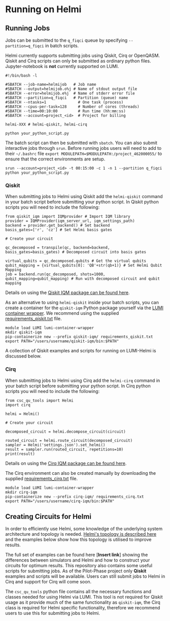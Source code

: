 # Running on Helmi

## Running Jobs

Jobs can be submitted to the `q_fiqci` queue by specifying `--partition=q_fiqci` in batch scripts. 

Helmi currently supports submitting jobs using Qiskit, Cirq or OpenQASM. Qiskit and Cirq scripts can only be submitted as ordinary python files. Jupyter-notebook is **not** currently supported on LUMI.

	#!/bin/bash -l
	 
	#SBATCH --job-name=helmijob   # Job name
	#SBATCH --output=helmijob.o%j # Name of stdout output file
	#SBATCH --error=helmijob.e%j  # Name of stderr error file
	#SBATCH --partition=q_fiqci   # Partition (queue) name
	#SBATCH --ntasks=1              # One task (process)
	#SBATCH --cpus-per-task=128     # Number of cores (threads)
	#SBATCH --time=00:10:00         # Run time (hh:mm:ss)
	#SBATCH --account=project_<id>  # Project for billing
	 
	helmi-XXX # helmi-qiskit, helmi-cirq
	 
	python your_python_script.py

The batch script can then be submitted with `sbatch`. You can also submit interactive jobs through `srun`. Before running jobs users will need to add to their `~/.bashrc` file `export MODULEPATH=$MODULEPATH:/project_462000055/` to ensure that the correct environments are setup. 

	srun --account=project_<id> -t 00:15:00 -c 1 -n 1 --partition q_fiqci python your_python_script.py

<!-- Each user will need to know:
	- Queue/Partition to submit jobs to on LUMI
	- Batch job preamble activate-XXX to activate env on Helmi
	- Python backend preamble to set the backend as Helmi
	- Basis gates and Qubit Mapping for Helmi
	- Printing results such that results are returned to LUMI (TBD) -->



### Qiskit

When submitting jobs to Helmi using Qiskit add the `helmi-qiskit` command in your batch script before submitting your python script. In Qiskit python scripts you will need to include the following:

	from qiskit_iqm import IQMprovider # Import IQM library
	provider = IQMProvider(iqm_server_url, iqm_settings_path)
	backend = provider.get_backend() # Set backend
	basis_gates=['r', 'cz'] # Set Helmi basis gates

	# Create your circuit
	 
	qc_decomposed = transpile(qc, backend=backend, basis_gates=basis_gates) # Decomposed circuit into basis gates
	 
	virtual_qubits = qc_decomposed.qubits # Get the virtual qubits
	qubit_mapping = {virtual_qubits[0]: 'QB'+str(qb+1)} # Set Helmi Qubit Mapping
	job = backend.run(qc_decomposed, shots=1000, qubit_mapping=qubit_mapping) # Run with decomposed circuit and qubit mapping

Details on using the [Qiskit IQM package can be found here](https://iqm-finland.github.io/qiskit-on-iqm/index.html).

As an alternative to using `helmi-qiskit` inside your batch scripts,  you can create a container for the `qiskit-iqm` Python package yourself via the [LUMI container wrapper](../../containers/tykky/). We recommend using the supplied [requirements_qiskit.txt](../../support/tutorials/helmi/requirements_qiskit.txt) file.

	module load LUMI lumi-container-wrapper
	mkdir qiskit-iqm
	pip-containerize new --prefix qiskit-iqm/ requirements_qiskit.txt
	export PATH="/users/username/qiskit-iqm/bin:$PATH"

A collection of Qiskit examples and scripts for running on LUMI-Helmi is discussed below.


### Cirq

When submitting jobs to Helmi using Cirq add the `helmi-cirq` command in your batch script before submitting your python script. In Cirq python scripts you will need to include the following:

	from csc_qu_tools import Helmi
	import cirq

	helmi = Helmi()

	# Create your circuit

	decomposed_circuit = helmi.decompose_circuit(circuit)

	routed_circuit = helmi.route_circuit(decomposed_circuit)
	sampler = Helmi('settings.json').set_helmi()
	result = sampler.run(routed_circuit, repetitions=10)
	print(result)

Details on using the [Cirq IQM package can be found here](https://iqm-finland.github.io/cirq-on-iqm/index.html).

The Cirq environment can also be created manually by downloading the supplied [requirements_cirq.txt](../../support/tutorials/helmi/requirements_cirq.txt) file. 


	module load LUMI lumi-container-wrapper
	mkdir cirq-iqm
	pip-containerize new --prefix cirq-iqm/ requirements_cirq.txt
	export PATH="/users/username/cirq-iqm/bin:$PATH"

<!-- ### OpenQASM

Circuits can also be submitted via the OpenQASM format. Note that Qiskit and Cirq already have functions in place to automatically export your circuits in OpenQASM format.

* Qiskit circuits can be exported via `qc.qasm(formatted=False, filename=None, encoding=None)`.  -->


## Creating Circuits for Helmi

In order to efficiently use Helmi, some knowledge of the underlying system architecture and topology is needed. [Helmi's topology is described here](../../../computing/helmi/) and the examples below show how this topology is utilised to improve results. 


The full set of examples can be found here [**Insert link**] showing the differences between simulators and Helmi and how to construct your circuits for optimum results. This repository also contains some useful scripts for submitting jobs. As of the Pilot-Phase project only **Qiskit** examples and scripts will be available. Users can still submit jobs to Helmi in Cirq and support for Cirq will come soon. 

The `csc_qu_tools` python file contains all the necessary functions and classes needed for using Helmi via LUMI. This tool is not required for Qiskit usage as it provide much of the same functionality as `qiskit-iqm`, the Cirq class is required for Helmi specific functionality, therefore we recommend users to use this for submitting jobs to Helmi. 


